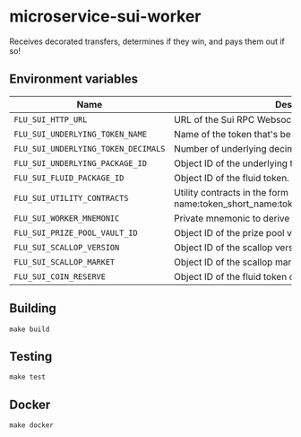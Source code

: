 
# microservice-sui-worker

Receives decorated transfers, determines if they win, and pays them out if so!

## Environment variables

|             Name                       |                        Description
|----------------------------------------|----------------------------------------------------------------------------------------|
| `FLU_SUI_HTTP_URL`                     | URL of the Sui RPC Websocket for event subscription.                                   |
| `FLU_SUI_UNDERLYING_TOKEN_NAME`        | Name of the token that's being tracked for winners.                                    |
| `FLU_SUI_UNDERLYING_TOKEN_DECIMALS`    | Number of underlying decimals supported by the token.                                  |
| `FLU_SUI_UNDERLYING_PACKAGE_ID`        | Object ID of the underlying token.                                                     |
| `FLU_SUI_FLUID_PACKAGE_ID`             | Object ID of the fluid token.                                                          |
| `FLU_SUI_UTILITY_CONTRACTS`            | Utility contracts in the form name:token_short_name:token_decimals:address:address,... |
| `FLU_SUI_WORKER_MNEMONIC`              | Private mnemonic to derive the worker keys from.                                       | 
| `FLU_SUI_PRIZE_POOL_VAULT_ID`          | Object ID of the prize pool vault.                                                     | 
| `FLU_SUI_SCALLOP_VERSION`              | Object ID of the scallop version.                                                      | 
| `FLU_SUI_SCALLOP_MARKET`               | Object ID of the scallop market.                                                       | 
| `FLU_SUI_COIN_RESERVE`                 | Object ID of the fluid token coin reserve.                                             | 


## Building

    make build

## Testing

    make test

## Docker

    make docker
